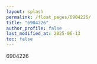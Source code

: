 ```yaml
---
layout: splash
permalink: /float_pages/6904226/
title: "6904226"
author_profile: false
last_modified_at: 2025-06-13
toc: false
---
```

 
6904226
